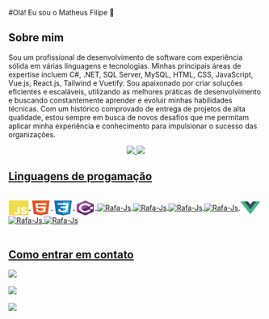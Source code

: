 #Olá! Eu sou o Matheus Filipe :wave:

## Sobre mim
Sou um profissional de desenvolvimento de software com experiência sólida em várias linguagens e tecnologias. Minhas principais áreas de expertise incluem C#, .NET, SQL Server, MySQL, HTML, CSS, JavaScript, Vue.js, React.js, Tailwind e Vuetify. Sou apaixonado por criar soluções eficientes e escaláveis, utilizando as melhores práticas de desenvolvimento e buscando constantemente aprender e evoluir minhas habilidades técnicas. Com um histórico comprovado de entrega de projetos de alta qualidade, estou sempre em busca de novos desafios que me permitam aplicar minha experiência e conhecimento para impulsionar o sucesso das organizações.

<div align="center">
  <a href="https://github.com/theus26">
  <img height="150em" src="https://github-readme-stats.vercel.app/api?username=theus26&show_icons=true&theme=dark&include_all_commits=true&count_private=true"/>
  <img height="150em" src="https://github-readme-stats.vercel.app/api/top-langs/?username=theus26&layout=compact&langs_count=7&theme=dark"/>
</div>
  
  ## Linguagens de progamação
  
<div style="display: inline_block"><br>
  <img align="center" alt="Rafa-Js" height="30" width="40" src="https://raw.githubusercontent.com/devicons/devicon/master/icons/javascript/javascript-plain.svg">
  <img align="center" alt="Rafa-HTML" height="30" width="40" src="https://raw.githubusercontent.com/devicons/devicon/master/icons/html5/html5-original.svg">
  <img align="center" alt="Rafa-CSS" height="30" width="40" src="https://raw.githubusercontent.com/devicons/devicon/master/icons/css3/css3-original.svg">
  
  <img align="center" alt="Rafa-Js" height="30" width="40" src="https://raw.githubusercontent.com/devicons/devicon/master/icons/csharp/csharp-original.svg">
  
   <img align="center" alt="Rafa-Js" height="30" width="40" src="https://cdn.jsdelivr.net/gh/devicons/devicon/icons/microsoftsqlserver/microsoftsqlserver-plain-wordmark.svg" />
          
  <img align="center" alt="Rafa-Js" height="30" width="40" src="https://cdn.jsdelivr.net/gh/devicons/devicon/icons/nodejs/nodejs-original.svg" />
          
  <img align="center" alt="Rafa-Js" height="30" width="40" src="https://cdn.jsdelivr.net/gh/devicons/devicon/icons/mysql/mysql-original.svg" />
          
  <img align="center" alt="Rafa-Js" height="30" width="40" src="https://cdn.jsdelivr.net/gh/devicons/devicon/icons/dot-net/dot-net-original-wordmark.svg" />
          
  <img  align="center" alt="Rafa-Js" height="30" width="40" align="center" alt="Rafa-React" height="30" width="40" src="https://raw.githubusercontent.com/devicons/devicon/master/icons/vuejs/vuejs-original.svg"> 
  
 <img align="center" alt="Rafa-Js" height="30" width="40" src="https://cdn.jsdelivr.net/gh/devicons/devicon/icons/typescript/typescript-original.svg" />
          
  <img align="center" alt="Rafa-Js" height="30" width="40" src="https://cdn.jsdelivr.net/gh/devicons/devicon/icons/react/react-original.svg" />
          
</div>
 
 
<div> 
<br>
  
  ## Como entrar em contato

  <a href="https://www.instagram.com/the_uslipe/" target="_blank"><img src="https://img.shields.io/badge/-Instagram-%23E4405F?style=for-the-badge&logo=instagram&logoColor=white" target="_blank"></a>
 	
  <a href = "mailto:contatorafaballerini@gmail.com"><img src="https://img.shields.io/badge/-Gmail-%23333?style=for-the-badge&logo=gmail&logoColor=white" target="_blank"></a>
  
  <a href="https://www.linkedin.com/in/matheus-filipe-6209b8193/" target="_blank"><img src="https://img.shields.io/badge/-LinkedIn-%230077B5?style=for-the-badge&logo=linkedin&logoColor=white" target="_blank"></a> 
 
  
 
</div>

